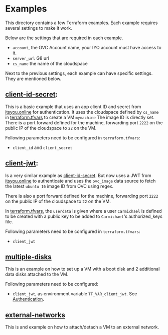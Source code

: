 # Examples

This directory contains a few Terraform examples. Each example requires several settings to make it work.

Below are the settings that are required in each example.

* `account`, the OVC Account name, your IYO account must have access to it.
* `server_url` G8 url
* `cs_name` the name of the cloudspace

Next to the previous settings, each example can have specific settings. They are mentioned below.


## [client-id-secret](./client-id-secret):

This is a basic example that uses an app client ID and secret from [itsyou.online](itsyou.online) for authentication.
It uses the cloudspace defined by `cs_name` in [terraform.tfvars](./client-id-secret/terraform.tfvars) to create a VM `mymachine`
The image ID is directly set.
There is a port forward defined for the machine, forwarding port `2222`  on the public IP of the cloudspace to `22` on the VM.

Following parameters need to be configured in `terraform.tfvars`:
* `client_id` and `client_secret`

## [client-jwt](./client-jwt):

Is a very similar example as [client-id-secret](#[client-id-secret](./client-id-secret)).
But now uses a JWT from [itsyou.online](itsyou.online) to authenticate and uses the `ovc_image` data source to fetch the latest `ubuntu 16` image ID from OVC using regex.

There is also a port forward defined for the machine, forwarding port `2222`  on the public IP of the cloudspace to `22` on the VM.

In [terraform.tfvars](./client-jwt/terraform.tfvars), the `userdata` is given where a user `Carmichael` is defined to be created with a public key to be added to `Carmichael`'s authorized_keys file.

Following parameters need to be configured in `terraform.tfvars`:
* `client_jwt`

## [multiple-disks](./multiple-disks)

This is an example on how to set up a VM with a boot disk and 2 additional data disks attached to the VM.

Following parameters need to be configured:
* `client_jwt`, as environment variable `TF_VAR_client_jwt`. See [Authentication](../README.md#Authentication).

## [external-networks](./external-networks)

This is and example on how to attach/detach a VM to an external network.